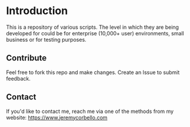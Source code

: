 # Introduction
This is a repository of various scripts. The level in which they are being developed for could be for enterprise (10,000+ user) environments, small business or for testing purposes.

## Contribute
Feel free to fork this repo and make changes. 
Create an Issue to submit feedback.

## Contact
If you'd like to contact me, reach me via one of the methods from my website:
https://www.jeremycorbello.com
